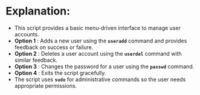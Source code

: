 <!-- @format -->

# Explanation:

- This script provides a basic menu-driven interface to manage user accounts.
- **Option 1** : Adds a new user using the **`useradd`** command and provides feedback on success or failure.
- **Option 2** : Deletes a user account using the **`userdel`** command with similar feedback.
- **Option 3** : Changes the password for a user using the **`passwd`** command.
- **Option 4** : Exits the script gracefully.
- The script uses **`sudo`** for administrative commands so the user needs appropriate permissions.
